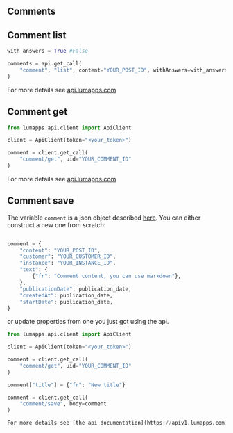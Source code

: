 
## Comments

## Comment list


```python
with_answers = True #False

comments = api.get_call(
    "comment", "list", content="YOUR_POST_ID", withAnswers=with_answers
)
```

For more details see [api.lumapps.com](https://apiv1.lumapps.com/#operation/Comment/List)

## Comment get

```python
from lumapps.api.client import ApiClient

client = ApiClient(token="<your_token>")

comment = client.get_call(
    "comment/get", uid="YOUR_COMMENT_ID"
)
```

For more details see [api.lumapps.com](https://apiv1.lumapps.com/#operation/Comment/Get)

## Comment save

The variable `comment` is a json object described [here](https://api.lumapps.com/docs/output/_schemas/comment.html).
You can either construct a new one from scratch:

```python

comment = {
    "content": "YOUR_POST_ID",
    "customer": "YOUR_CUSTOMER_ID",
    "instance": "YOUR_INSTANCE_ID",
    "text": {
        {"fr": "Comment content, you can use markdown"},
    },
    "publicationDate": publication_date,
    "createdAt": publication_date,
    "startDate": publication_date,
}
```

or update properties from one you just got using the api.

```python
from lumapps.api.client import ApiClient

client = ApiClient(token="<your_token>")

comment = client.get_call(
    "comment/get", uid="YOUR_COMMENT_ID"
)

comment["title"] = {"fr": "New title"}

comment = client.get_call(
    "comment/save", body=comment
)

For more details see [the api documentation](https://apiv1.lumapps.com)

